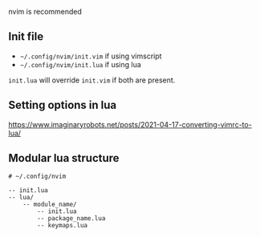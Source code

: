 nvim is recommended

## Init file

* `~/.config/nvim/init.vim` if using vimscript
* `~/.config/nvim/init.lua` if using lua

`init.lua` will override `init.vim` if both are present.

## Setting options in lua

https://www.imaginaryrobots.net/posts/2021-04-17-converting-vimrc-to-lua/

## Modular lua structure

```
# ~/.config/nvim

-- init.lua
-- lua/
    -- module_name/
        -- init.lua
        -- package_name.lua
        -- keymaps.lua
```